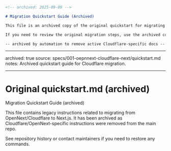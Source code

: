 ```markdown
<!-- archived: 2025-09-09 -->

# Migration Quickstart Guide (Archived)

This file is an archived copy of the original quickstart for migrating from OpenNext/Cloudflare to Next.js + SQLite3.

If you need to review the original migration steps, use the archived copy in this path or see the repository history.

-- archived by automation to remove active Cloudflare-specific docs --
```

---

archived: true
source: specs/001-oepnnext-cloudflare-next/quickstart.md
notes: Archived quickstart guide for Cloudflare migration.

---

# Original quickstart.md (archived)

<original content archived for historical purposes>
Migration Quickstart Guide (archived)

This file contains legacy instructions related to migrating from OpenNext/Cloudflare to Next.js.
It has been archived as Cloudflare/OpenNext-specific instructions were removed from the main repo.

See repository history or contact maintainers if you need to restore any commands.
